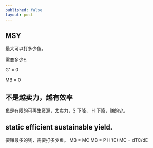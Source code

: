 ```yaml
---
published: false
layout: post
---
```

## MSY

最大可以打多少鱼。

需要多少E.

G' = 0


MB = 0

## 不是越卖力，越有效率

鱼是有限的可再生资源，太卖力，S 下降， H 下降，赚的少。

## static efficient sustainable yield.
要赚最多的钱，需要打多少鱼。
MB = MC
MB = P H'(E)
MC = dTC/dE

